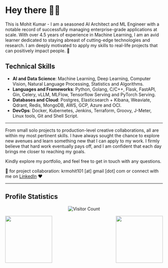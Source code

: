 # Hey there 👋🏻

This is Mohit Kumar - I am a seasoned AI Architect and ML Engineer with a notable record of successfully managing enterprise-grade applications at scale. With over 4.5 years of experience in Machine Learning, I am an avid learner dedicated to staying abreast of cutting-edge technologies and research. I am deeply motivated to apply my skills to real-life projects that can positively impact people. 🚀

## Technical Skills

- **AI and Data Science**: Machine Learning, Deep Learning, Computer Vision, Natural Language Processing, Statistics and Algorithms.
- **Languages and Frameworks**: Python, Golang, C/C++, Flask, FastAPI, Gin, Celery, vLLM, MLFlow, Tensorflow Serving and PyTorch Serving.
- **Databases and Cloud**: Postgres, Elasticsearch + Kibana, Weaviate, Qdrant, Redis, MongoDB, AWS, GCP, Azure and OCI.
- **DevOps**: Docker, Kubernetes, Jenkins, Terraform, Groovy, J-Meter, Linux tools, Git and Shell Script.

---

From small solo projects to production-level creative collaborations, all are within my most pertinent skills. I have always sought the chance to explore new avenues and learn something new that I can apply to my work. I firmly believe that hard work eventually pays off, and I am confident that each day brings me closer to reaching my goals.

Kindly explore my portfolio, and feel free to get in touch with any questions.

📧 for project collaboration: krmohit101 [at] gmail [dot] com or connect with me on [LinkedIn](https://www.linkedin.com/in/mohitkumar1999/) ❤️

---

## Profile Statistics

<p align="center">
  <img src="https://komarev.com/ghpvc/?username=Mohitkr95" alt="Visitor Count" />
</p>

<img src="https://github-readme-stats.vercel.app/api?username=Mohitkr95&&show_icons=true&title_color=cf0000&icon_color=ff860d&text_color=000000&bg_color=fcfcfc" align="left" height=150em> <img src="https://github-readme-stats.vercel.app/api/top-langs/?username=Mohitkr95&layout=compact" align="right" height=150em>
